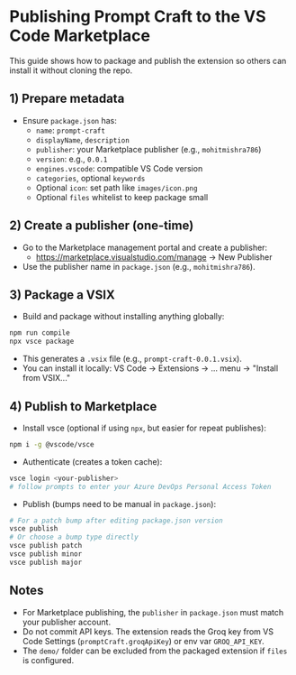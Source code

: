 # Publishing Prompt Craft to the VS Code Marketplace

This guide shows how to package and publish the extension so others can install it without cloning the repo.

## 1) Prepare metadata

- Ensure `package.json` has:
  - `name`: `prompt-craft`
  - `displayName`, `description`
  - `publisher`: your Marketplace publisher (e.g., `mohitmishra786`)
  - `version`: e.g., `0.0.1`
  - `engines.vscode`: compatible VS Code version
  - `categories`, optional `keywords`
  - Optional `icon`: set path like `images/icon.png`
  - Optional `files` whitelist to keep package small

## 2) Create a publisher (one-time)

- Go to the Marketplace management portal and create a publisher:
  - https://marketplace.visualstudio.com/manage → New Publisher
- Use the publisher name in `package.json` (e.g., `mohitmishra786`).

## 3) Package a VSIX

- Build and package without installing anything globally:

```bash
npm run compile
npx vsce package
```

- This generates a `.vsix` file (e.g., `prompt-craft-0.0.1.vsix`).
- You can install it locally: VS Code → Extensions → ... menu → "Install from VSIX..."

## 4) Publish to Marketplace

- Install vsce (optional if using `npx`, but easier for repeat publishes):

```bash
npm i -g @vscode/vsce
```

- Authenticate (creates a token cache):

```bash
vsce login <your-publisher>
# follow prompts to enter your Azure DevOps Personal Access Token
```

- Publish (bumps need to be manual in `package.json`):

```bash
# For a patch bump after editing package.json version
vsce publish
# Or choose a bump type directly
vsce publish patch
vsce publish minor
vsce publish major
```

## Notes

- For Marketplace publishing, the `publisher` in `package.json` must match your publisher account.
- Do not commit API keys. The extension reads the Groq key from VS Code Settings (`promptCraft.groqApiKey`) or env var `GROQ_API_KEY`.
- The `demo/` folder can be excluded from the packaged extension if `files` is configured.